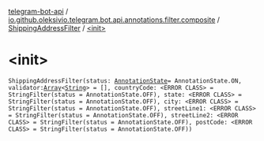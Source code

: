 [telegram-bot-api](../../index.md) / [io.github.oleksivio.telegram.bot.api.annotations.filter.composite](../index.md) / [ShippingAddressFilter](index.md) / [&lt;init&gt;](./-init-.md)

# &lt;init&gt;

`ShippingAddressFilter(status: `[`AnnotationState`](../../io.github.oleksivio.telegram.bot.api.model.annotation/-annotation-state/index.md)` = AnnotationState.ON, validator: `[`Array`](https://kotlinlang.org/api/latest/jvm/stdlib/kotlin/-array/index.html)`<`[`String`](https://kotlinlang.org/api/latest/jvm/stdlib/kotlin/-string/index.html)`> = [], countryCode: <ERROR CLASS> = StringFilter(status = AnnotationState.OFF), state: <ERROR CLASS> = StringFilter(status = AnnotationState.OFF), city: <ERROR CLASS> = StringFilter(status = AnnotationState.OFF), streetLine1: <ERROR CLASS> = StringFilter(status = AnnotationState.OFF), streetLine2: <ERROR CLASS> = StringFilter(status = AnnotationState.OFF), postCode: <ERROR CLASS> = StringFilter(status = AnnotationState.OFF))`
